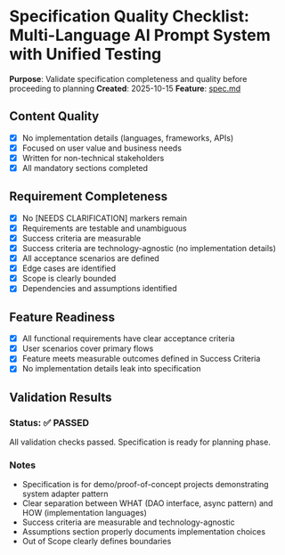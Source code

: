 # Specification Quality Checklist: Multi-Language AI Prompt System with Unified Testing

**Purpose**: Validate specification completeness and quality before proceeding to planning
**Created**: 2025-10-15
**Feature**: [spec.md](../spec.md)

## Content Quality

- [x] No implementation details (languages, frameworks, APIs)
- [x] Focused on user value and business needs
- [x] Written for non-technical stakeholders
- [x] All mandatory sections completed

## Requirement Completeness

- [x] No [NEEDS CLARIFICATION] markers remain
- [x] Requirements are testable and unambiguous
- [x] Success criteria are measurable
- [x] Success criteria are technology-agnostic (no implementation details)
- [x] All acceptance scenarios are defined
- [x] Edge cases are identified
- [x] Scope is clearly bounded
- [x] Dependencies and assumptions identified

## Feature Readiness

- [x] All functional requirements have clear acceptance criteria
- [x] User scenarios cover primary flows
- [x] Feature meets measurable outcomes defined in Success Criteria
- [x] No implementation details leak into specification

## Validation Results

### Status: ✅ PASSED

All validation checks passed. Specification is ready for planning phase.

### Notes

- Specification is for demo/proof-of-concept projects demonstrating system adapter pattern
- Clear separation between WHAT (DAO interface, async pattern) and HOW (implementation languages)
- Success criteria are measurable and technology-agnostic
- Assumptions section properly documents implementation choices
- Out of Scope clearly defines boundaries
